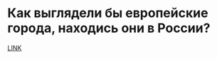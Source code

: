 # Как выглядели бы европейские города, находись они в России?



[LINK](https://varlamov.ru/3195162.html)